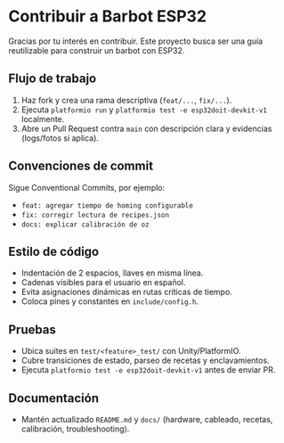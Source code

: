 # Contribuir a Barbot ESP32

Gracias por tu interés en contribuir. Este proyecto busca ser una guía reutilizable para construir un barbot con ESP32.

## Flujo de trabajo

1. Haz fork y crea una rama descriptiva (`feat/...`, `fix/...`).
2. Ejecuta `platformio run` y `platformio test -e esp32doit-devkit-v1` localmente.
3. Abre un Pull Request contra `main` con descripción clara y evidencias (logs/fotos si aplica).

## Convenciones de commit

Sigue Conventional Commits, por ejemplo:

- `feat: agregar tiempo de homing configurable`
- `fix: corregir lectura de recipes.json`
- `docs: explicar calibración de oz`

## Estilo de código

- Indentación de 2 espacios, llaves en misma línea.
- Cadenas visibles para el usuario en español.
- Evita asignaciones dinámicas en rutas críticas de tiempo.
- Coloca pines y constantes en `include/config.h`.

## Pruebas

- Ubica suites en `test/<feature>_test/` con Unity/PlatformIO.
- Cubre transiciones de estado, parseo de recetas y enclavamientos.
- Ejecuta `platformio test -e esp32doit-devkit-v1` antes de enviar PR.

## Documentación

- Mantén actualizado `README.md` y `docs/` (hardware, cableado, recetas, calibración, troubleshooting).

